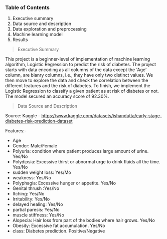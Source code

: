 ### Table of Contents

1. Executive summary
2. Data source and description
3. Data exploration and preprocessing
4. Machine learning model
5. Results


> Executive Summary
 
This project is a beginner-level of implementation of machine learning algorithm, Logistic Regression to predict the risk of diabetes. The project starts with data encoding as all columns of the data except the 'Age' column, are bianry columns, i.e., they have only two distinct values. We then move to explore the data and check the correlation between the different features and the risk of diabetes. To finish, we implement the Logistic Regression to classify a given patient as at risk of diabetes or not. The model secured an accuracy score of 92.30%.

> Data Source and Description

Source: Kaggle - https://www.kaggle.com/datasets/ishandutta/early-stage-diabetes-risk-prediction-dataset

Features:-

* Age
* Gender: Male/Female
* Polyuria: condition where patient produces large amount of urine. Yes/No
* Polydipsia: Excessive thirst or abnormal urge to drink fluids all the time. Yes/No
* sudden weight loss: Yes/Mo
* weakness: Yes/No
* Polyphagia: Excessive hunger or appetite. Yes/No
* Genital thrush :Yes/No
* Itching: Yes/No
* Irritability: Yes/No
* delayed healing: Yes/No
* partial paresis: Yes/No
* muscle stiffness: Yes/No
* Alopecia: Hair loss from part of the bodies where hair grows. Yes/No
* Obesity: Excessive fat accumulation. Yes/No
* class: Diabetes prediction. Positive/Negative
